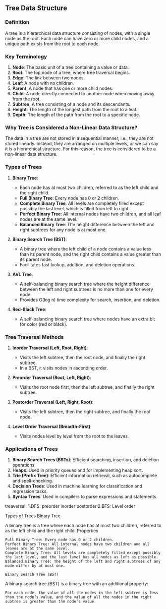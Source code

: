 ## Tree Data Structure

### Definition

A tree is a hierarchical data structure consisting of nodes, with a single node as the root. Each node can have zero or more child nodes, and a unique path exists from the root to each node.

### Key Terminology

1. **Node**: The basic unit of a tree containing a value or data.
2. **Root**: The top node of a tree, where tree traversal begins.
3. **Edge**: The link between two nodes.
4. **Leaf**: A node with no children.
5. **Parent**: A node that has one or more child nodes.
6. **Child**: A node directly connected to another node when moving away from the root.
7. **Subtree**: A tree consisting of a node and its descendants.
8. **Height**: The length of the longest path from the root to a leaf.
9. **Depth**: The length of the path from the root to a specific node.

### Why Tree is Considered a Non-Linear Data Structure?

The data in a tree are not stored in a sequential manner, i.e., they are not stored linearly. Instead, they are arranged on multiple levels, or we can say it is a hierarchical structure. For this reason, the tree is considered to be a non-linear data structure.

### Types of Trees

1. **Binary Tree**:
   - Each node has at most two children, referred to as the left child and the right child.
   - **Full Binary Tree**: Every node has 0 or 2 children.
   - **Complete Binary Tree**: All levels are completely filled except possibly the last level, which is filled from left to right.
   - **Perfect Binary Tree**: All internal nodes have two children, and all leaf nodes are at the same level.
   - **Balanced Binary Tree**: The height difference between the left and right subtrees for any node is at most one.
   
2. **Binary Search Tree (BST)**:
   - A binary tree where the left child of a node contains a value less than its parent node, and the right child contains a value greater than its parent node.
   - Facilitates fast lookup, addition, and deletion operations.

3. **AVL Tree**:
   - A self-balancing binary search tree where the height difference between the left and right subtrees is no more than one for every node.
   - Provides O(log n) time complexity for search, insertion, and deletion.

4. **Red-Black Tree**:
   - A self-balancing binary search tree where nodes have an extra bit for color (red or black).

### Tree Traversal Methods

1. **Inorder Traversal (Left, Root, Right)**:
   - Visits the left subtree, then the root node, and finally the right subtree.
   - In a BST, it visits nodes in ascending order.

2. **Preorder Traversal (Root, Left, Right)**:
   - Visits the root node first, then the left subtree, and finally the right subtree.

3. **Postorder Traversal (Left, Right, Root)**:
   - Visits the left subtree, then the right subtree, and finally the root node.

4. **Level Order Traversal (Breadth-First)**:
   - Visits nodes level by level from the root to the leaves.

### Applications of Trees

1. **Binary Search Trees (BSTs)**: Efficient searching, insertion, and deletion operations.
2. **Heaps**: Used in priority queues and for implementing heap sort.
3. **Trie (Prefix Tree)**: Efficient information retrieval, such as autocomplete and spell-checking.
4. **Decision Trees**: Used in machine learning for classification and regression tasks.
5. **Syntax Trees**: Used in compilers to parse expressions and statements.


treaversal:
1.DFS:
preorder
inorder
postorder
2.BFS:
Level order

Types of Trees
Binary Tree

A binary tree is a tree where each node has at most two children, referred to as the left child and the right child.
Properties

    Full Binary Tree: Every node has 0 or 2 children.
    Perfect Binary Tree: All internal nodes have two children and all leaves are at the same level.
    Complete Binary Tree: All levels are completely filled except possibly the last level, and the last level has all nodes as left as possible.
    Balanced Binary Tree: The height of the left and right subtrees of any node differ by at most one.

    Binary Search Tree (BST)

A binary search tree (BST) is a binary tree with an additional property:

    For each node, the value of all the nodes in the left subtree is less than the node’s value, and the value of all the nodes in the right subtree is greater than the node’s value.

    


